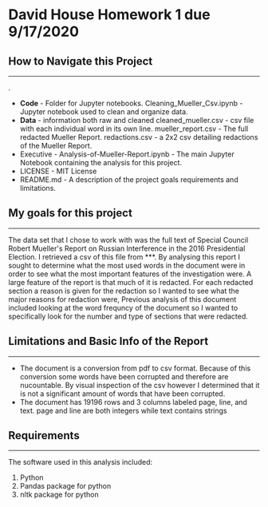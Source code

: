 # David House Homework 1 due 9/17/2020

## How to Navigate this Project

---

.
* **Code** - Folder for Jupyter notebooks.
     Cleaning_Mueller_Csv.ipynb - Jupyter notebook used to clean and organize data.
* **Data** - information both raw and cleaned
    cleaned_mueller.csv - csv file with each individual word in its own line.
    mueller_report.csv - The full redacted Mueller Report.
    redactions.csv - a 2x2 csv detailing redactions of the Mueller Report.
* Executive - Analysis-of-Mueller-Report.ipynb - The main Jupyter Notebook containing the analysis for this project.
* LICENSE - MIT License
* README.md - A description of the project goals requirements and limitations.



## My goals for this project

---

The data set that I chose to work with was the full text of Special Council Robert Mueller's Report on Russian Interference in the 2016 Presidential Election. I retrieved a csv of this file from ***. By analysing this report I sought to determine what the most used words in the document were in order to see what the most important features of the investigation were. 
A large feature of the report is that much of it is redacted. For each redacted section a reason is given for the redaction so I wanted to see what the major reasons for redaction were,
Previous analysis of this document included looking at the word frequncy of the document so I wanted to specifically look for the number and type of sections that were redacted.


## Limitations and Basic Info of the Report

---

* The document is a conversion from pdf to csv format. Because of this conversion some words have been corrupted and therefore are nucountable. By visual inspection of the csv however I determined that it is not a significant amount of words that have been corrupted.
* The document has 19196 rows and 3 columns labeled page, line, and text. page and line are both integers while text contains strings


## Requirements

---

The software used in this analysis included:

1) Python
2) Pandas package for python
3) nltk package for python
